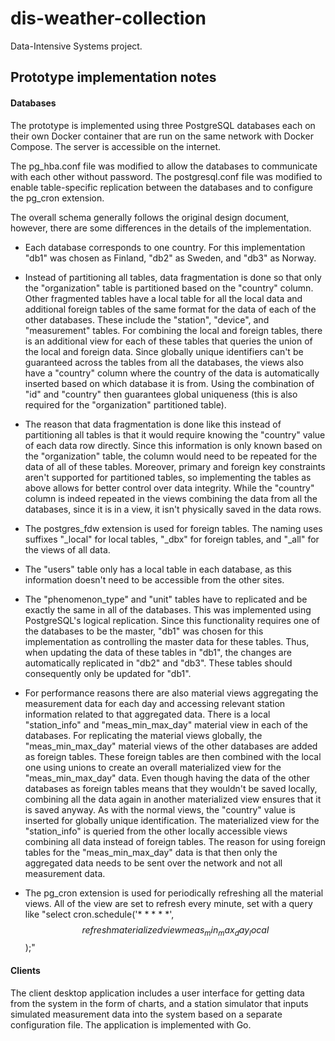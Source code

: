 # dis-weather-collection
Data-Intensive Systems project.

## Prototype implementation notes

#### Databases

The prototype is implemented using three PostgreSQL databases each on their own Docker container that are run on the same network with Docker Compose. The server is accessible on the internet. 

The pg_hba.conf file was modified to allow the databases to communicate with each other without password. The postgresql.conf file was modified to enable table-specific replication between the databases and to configure the pg_cron extension. 

The overall schema generally follows the original design document, however, there are some differences in the details of the implementation.

- Each database corresponds to one country. For this implementation "db1" was chosen as Finland, "db2" as Sweden, and "db3" as Norway. 

- Instead of partitioning all tables, data fragmentation is done so that only the "organization" table is partitioned based on the "country" column. Other fragmented tables have a local table for all the local data and additional foreign tables of the same format for the data of each of the other databases. These include the "station", "device", and "measurement" tables. For combining the local and foreign tables, there is an additional view for each of these tables that queries the union of the local and foreign data. Since globally unique identifiers can't be guaranteed across the tables from all the databases, the views also have a "country" column where the country of the data is automatically inserted based on which database it is from. Using the combination of "id" and "country" then guarantees global uniqueness (this is also required for the "organization" partitioned table). 

- The reason that data fragmentation is done like this instead of partitioning all tables is that it would require knowing the "country" value of each data row directly. Since this information is only known based on the "organization" table, the column would need to be repeated for the data of all of these tables. Moreover, primary and foreign key constraints aren't supported for partitioned tables, so implementing the tables as above allows for better control over data integrity. While the "country" column is indeed repeated in the views combining the data from all the databases, since it is in a view, it isn't physically saved in the data rows. 

- The postgres_fdw extension is used for foreign tables. The naming uses suffixes "_local" for local tables, "_dbx" for foreign tables, and "_all" for the views of all data. 

- The "users" table only has a local table in each database, as this information doesn't need to be accessible from the other sites.

- The "phenomenon_type" and "unit" tables have to replicated and be exactly the same in all of the databases. This was implemented using PostgreSQL's logical replication. Since this functionality requires one of the databases to be the master, "db1" was chosen for this implementation as controlling the master data for these tables. Thus, when updating the data of these tables in "db1", the changes are automatically replicated in "db2" and "db3". These tables should consequently only be updated for "db1". 

- For performance reasons there are also material views aggregating the measurement data for each day and accessing relevant station information related to that aggregated data. There is a local "station_info" and "meas_min_max_day" material view in each of the databases. For replicating the material views globally, the "meas_min_max_day" material views of the other databases are added as foreign tables. These foreign tables are then combined with the local one using unions to create an overall materialized view for the "meas_min_max_day" data. Even though having the data of the other databases as foreign tables means that they wouldn't be saved locally, combining all the data again in another materialized view ensures that it is saved anyway. As with the normal views, the "country" value is inserted for globally unique identification. The materialized view for the "station_info" is queried from the other locally accessible views combining all data instead of foreign tables. The reason for using foreign tables for the "meas_min_max_day" data is that then only the aggregated data needs to be sent over the network and not all measurement data. 

- The pg_cron extension is used for periodically refreshing all the material views. All of the view are set to refresh every minute, set with a query like "select cron.schedule('* * * * *', $$refresh materialized view meas_min_max_day_local$$);"


#### Clients

The client desktop application includes a user interface for getting data from the system in the form of charts, and a station simulator that inputs simulated measurement data into the system based on a separate configuration file. The application is implemented with Go. 
